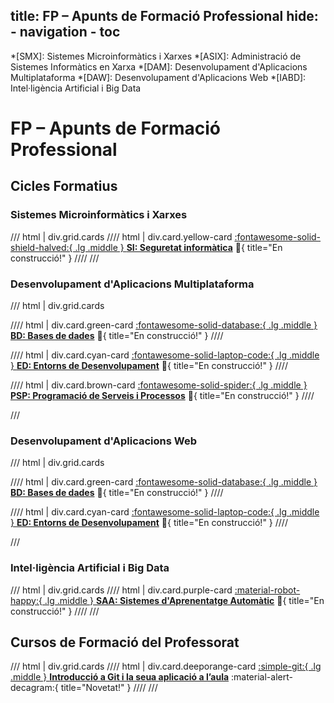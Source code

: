 title: FP – Apunts de Formació Professional
hide:
    - navigation
    - toc
---
*[SMX]: Sistemes Microinformàtics i Xarxes
*[ASIX]: Administració de Sistemes Informàtics en Xarxa
*[DAM]: Desenvolupament d'Aplicacions Multiplataforma
*[DAW]: Desenvolupament d'Aplicacions Web
*[IABD]: Intel·ligència Artificial i Big Data

# FP – Apunts de Formació Professional
## Cicles Formatius


### Sistemes Microinformàtics i Xarxes

/// html | div.grid.cards
//// html | div.card.yellow-card
[:fontawesome-solid-shield-halved:{ .lg .middle } __SI: Seguretat informàtica__](../smx-si/) :construction:{ title="En construcció!" }
////
///


### Desenvolupament d'Aplicacions Multiplataforma

/// html | div.grid.cards

//// html | div.card.green-card
[:fontawesome-solid-database:{ .lg .middle } __BD: Bases de dades__](../bd/) :construction:{ title="En construcció!" }
////

//// html | div.card.cyan-card
[:fontawesome-solid-laptop-code:{ .lg .middle } __ED: Entorns de Desenvolupament__](../daw-ed/) :construction:{ title="En construcció!" }
////

//// html | div.card.brown-card
[:fontawesome-solid-spider:{ .lg .middle } __PSP: Programació de Serveis i Processos__](../dam-psp/) :construction:{ title="En construcció!" }
////

///


### Desenvolupament d'Aplicacions Web

/// html | div.grid.cards

//// html | div.card.green-card
[:fontawesome-solid-database:{ .lg .middle } __BD: Bases de dades__](../bd/) :construction:{ title="En construcció!" }
////

//// html | div.card.cyan-card
[:fontawesome-solid-laptop-code:{ .lg .middle } __ED: Entorns de Desenvolupament__](../daw-ed/) :construction:{ title="En construcció!" }
////

///


### Intel·ligència Artificial i Big Data

/// html | div.grid.cards
//// html | div.card.purple-card
[:material-robot-happy:{ .lg .middle } __SAA: Sistemes d'Aprenentatge Automàtic__](../iabd-saa/) :construction:{ title="En construcció!" }
////
///


## Cursos de Formació del Professorat

/// html | div.grid.cards
//// html | div.card.deeporange-card
[:simple-git:{ .lg .middle } __Introducció a Git i la seua aplicació a l’aula__](../curs-git/) :material-alert-decagram:{ title="Novetat!" }
////
///
